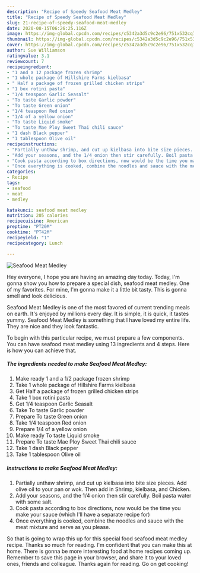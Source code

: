 ```yaml
---
description: "Recipe of Speedy Seafood Meat Medley"
title: "Recipe of Speedy Seafood Meat Medley"
slug: 21-recipe-of-speedy-seafood-meat-medley
date: 2020-08-15T06:26:25.116Z
image: https://img-global.cpcdn.com/recipes/c5342a3d5c9c2e96/751x532cq70/seafood-meat-medley-recipe-main-photo.jpg
thumbnail: https://img-global.cpcdn.com/recipes/c5342a3d5c9c2e96/751x532cq70/seafood-meat-medley-recipe-main-photo.jpg
cover: https://img-global.cpcdn.com/recipes/c5342a3d5c9c2e96/751x532cq70/seafood-meat-medley-recipe-main-photo.jpg
author: Sue Williamson
ratingvalue: 3.1
reviewcount: 7
recipeingredient:
- "1 and a 12 package frozen shrimp"
- "1 whole package of Hillshire Farms kielbasa"
- " Half a package of frozen grilled chicken strips"
- "1 box rotini pasta"
- "1/4 teaspoon Garlic Seasalt"
- "To taste Garlic powder"
- "To taste Green onion"
- "1/4 teaspoon Red onion"
- "1/4 of a yellow onion"
- "To taste Liquid smoke"
- "To taste Mae Ploy Sweet Thai chili sauce"
- "1 dash Black pepper"
- "1 tablespoon Olive oil"
recipeinstructions:
- "Partially unthaw shrimp, and cut up kielbasa into bite size pieces. Add olive oil to your pan or wok. Then add in Shrimp, kielbasa, and Chicken."
- "Add your seasons, and the 1/4 onion then stir carefully. Boil pasta water with some salt."
- "Cook pasta according to box directions, now would be the time you make your sauce (which I&#39;ll have a separate recipe for)"
- "Once everything is cooked, combine the noodles and sauce with the meat mixture and serve as you please."
categories:
- Recipe
tags:
- seafood
- meat
- medley

katakunci: seafood meat medley 
nutrition: 205 calories
recipecuisine: American
preptime: "PT20M"
cooktime: "PT42M"
recipeyield: "1"
recipecategory: Lunch

---
```



![Seafood Meat Medley](https://img-global.cpcdn.com/recipes/c5342a3d5c9c2e96/751x532cq70/seafood-meat-medley-recipe-main-photo.jpg)

Hey everyone, I hope you are having an amazing day today. Today, I'm gonna show you how to prepare a special dish, seafood meat medley. One of my favorites. For mine, I'm gonna make it a little bit tasty. This is gonna smell and look delicious.



Seafood Meat Medley is one of the most favored of current trending meals on earth. It's enjoyed by millions every day. It is simple, it is quick, it tastes yummy. Seafood Meat Medley is something that I have loved my entire life. They are nice and they look fantastic.


To begin with this particular recipe, we must prepare a few components. You can have seafood meat medley using 13 ingredients and 4 steps. Here is how you can achieve that.

##### The ingredients needed to make Seafood Meat Medley:

1. Make ready 1 and a 1/2 package frozen shrimp
1. Take 1 whole package of Hillshire Farms kielbasa
1. Get  Half a package of frozen grilled chicken strips
1. Take 1 box rotini pasta
1. Get 1/4 teaspoon Garlic Seasalt
1. Take To taste Garlic powder
1. Prepare To taste Green onion
1. Take 1/4 teaspoon Red onion
1. Prepare 1/4 of a yellow onion
1. Make ready To taste Liquid smoke
1. Prepare To taste Mae Ploy Sweet Thai chili sauce
1. Take 1 dash Black pepper
1. Take 1 tablespoon Olive oil




##### Instructions to make Seafood Meat Medley:

1. Partially unthaw shrimp, and cut up kielbasa into bite size pieces. Add olive oil to your pan or wok. Then add in Shrimp, kielbasa, and Chicken.
1. Add your seasons, and the 1/4 onion then stir carefully. Boil pasta water with some salt.
1. Cook pasta according to box directions, now would be the time you make your sauce (which I&#39;ll have a separate recipe for)
1. Once everything is cooked, combine the noodles and sauce with the meat mixture and serve as you please.




So that is going to wrap this up for this special food seafood meat medley recipe. Thanks so much for reading. I'm confident that you can make this at home. There is gonna be more interesting food at home recipes coming up. Remember to save this page in your browser, and share it to your loved ones, friends and colleague. Thanks again for reading. Go on get cooking!
